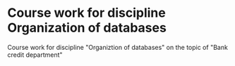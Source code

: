# Course work for discipline Organization of databases
Course work for discipline "Organiztion of databases" on the topic of "Bank credit department"

